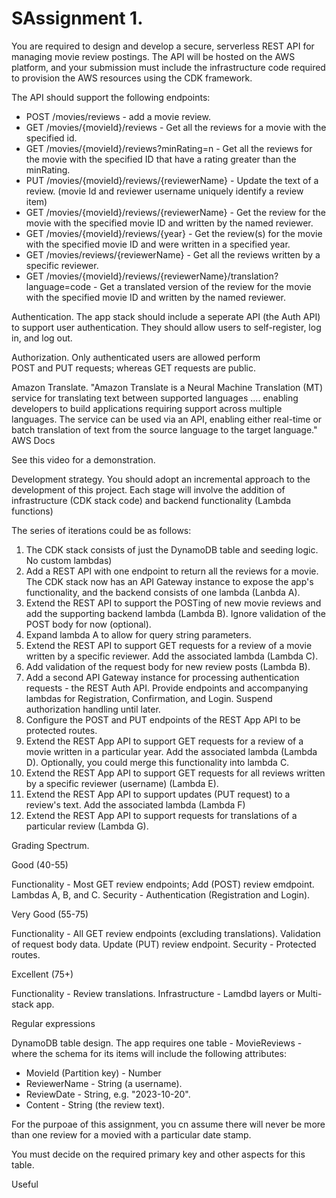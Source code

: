 # SAssignment 1.

You are required to design and develop a secure, serverless REST API for managing movie review postings. The API will be hosted on the AWS platform, and your submission must include the infrastructure code required to provision the AWS resources using the CDK framework. 

The API should support the following endpoints:

+ POST /movies/reviews - add a movie review.
+ GET /movies/{movieId}/reviews - Get all the reviews for a movie with the specified id.
+ GET /movies/{movieId}/reviews?minRating=n - Get all the reviews for the movie with the specified ID that have a rating greater than the minRating.
+ PUT /movies/{movieId}/reviews/{reviewerName} - Update the text of a review. (movie Id and reviewer username uniquely identify a review item)
+ GET /movies/{movieId}/reviews/{reviewerName} - Get the review for the movie with the specified movie ID and written by the named reviewer.
+ GET /movies/{movieId}/reviews/{year} - Get the review(s) for the movie with the specified movie ID and were written in a specified year.
+ GET /movies/reviews/{reviewerName} - Get all the reviews written by a specific reviewer.
+ GET /movies/{movieId}/reviews/{reviewerName}/translation?language=code - Get a translated version of the review for the movie with the specified movie ID and written by the named reviewer.

Authentication. 
The app stack should include a seperate API (the Auth API) to support user authentication. They should allow users to self-register, log in, and log out. 

Authorization.
Only authenticated users are allowed perform  
POST and PUT requests; whereas GET requests are public.

Amazon Translate.
"Amazon Translate is a Neural Machine Translation (MT) service for translating text between supported languages .... enabling developers to build applications requiring support across multiple languages. The service can be used via an API, enabling either real-time or batch translation of text from the source language to the target language." AWS Docs

See this video for a demonstration.

Development strategy.
You should adopt an incremental approach to the development of this project. Each stage will involve the addition of infrastructure (CDK stack code) and backend functionality (Lambda functions)

The series of iterations could be as follows:

1. The CDK stack consists of just the DynamoDB table and seeding logic. No custom lambdas)
2. Add a REST API with one endpoint to return all the reviews for a movie. The CDK stack now has an API Gateway instance to expose the app's functionality, and the backend consists of one lambda (Lanbda A).
2. Extend the REST API to support the POSTing of new movie reviews and add the supporting backend lambda (Lambda B). Ignore validation of the POST body for now (optional).
2. Expand lambda A to allow for query string parameters.
2. Extend the REST API to support GET requests for a review of a movie written by a specific reviewer. Add the associated lambda (Lambda C).
2. Add validation of the request body for new review posts (Lambda B).
2. Add a second API Gateway instance for processing authentication requests - the REST Auth API. Provide endpoints and accompanying lambdas for Registration, Confirmation, and Login. Suspend authorization handling until later.
2. Configure the POST and PUT endpoints of the REST App API to be protected routes.
2. Extend the REST App API to support GET requests for a review of a movie written in a particular year. Add the associated lambda (Lambda D). Optionally, you could merge this functionality into lambda C.
2. Extend the REST App API to support GET requests for all reviews written by a specific reviewer (username) (Lambda E).
2. Extend the REST App API to support updates (PUT request) to a review's text. Add the associated lambda (Lambda F)
2. Extend the REST App API to support requests for translations of a particular review (Lambda G).

Grading Spectrum.

Good (40-55)

Functionality - Most GET review endpoints; Add (POST) review emdpoint. Lambdas A, B, and C.
Security - Authentication (Registration and Login).

Very Good (55-75)

Functionality - All GET review endpoints (excluding translations). Validation of request body data. Update (PUT) review endpoint.
Security - Protected routes.

Excellent (75+)

Functionality - Review translations.
Infrastructure - Lamdbd layers or Multi-stack app.

Regular expressions

DynamoDB table design.
The app requires one table - MovieReviews - where the schema for its items will include the following attributes:

+ MovieId (Partition key) - Number
+ ReviewerName - String (a username).
+ ReviewDate - String, e.g. "2023-10-20".
+ Content - String (the review text).

For the purpoae of this assignment, you cn assume there will never be more than one review for a movied with a particular date stamp.

You must decide on the required primary key and other aspects for this table.

Useful 

